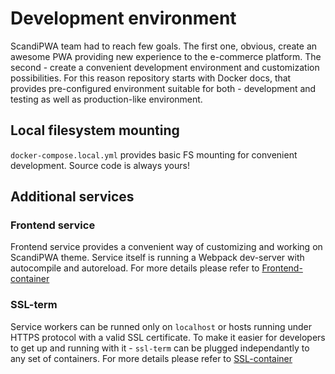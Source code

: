 # Development environment

ScandiPWA team had to reach few goals. The first one, obvious, create an awesome PWA providing new experience to the 
e-commerce platform.
The second - create a convenient development environment and customization possibilities. For this reason repository 
starts with Docker docs, that provides pre-configured environment suitable for both - development and testing as well
 as production-like environment.

## Local filesystem mounting

 `docker-compose.local.yml` provides basic FS mounting for convenient development. Source code is always yours!

## Additional services

### Frontend service

 Frontend service provides a convenient way of customizing and working on ScandiPWA theme.
Service itself is running a Webpack dev-server with autocompile and autoreload. For more details please refer to 
[Frontend-container](/docker/F-Frontend-container.md)

### SSL-term

Service workers can be runned only on `localhost` or hosts running under HTTPS protocol with a valid SSL certificate.
 To make it easier for developers to get up and running with it - `ssl-term` can be plugged independantly to any set 
 of containers. For more details please refer to [SSL-container](/docker/G-SSL-container.md)
